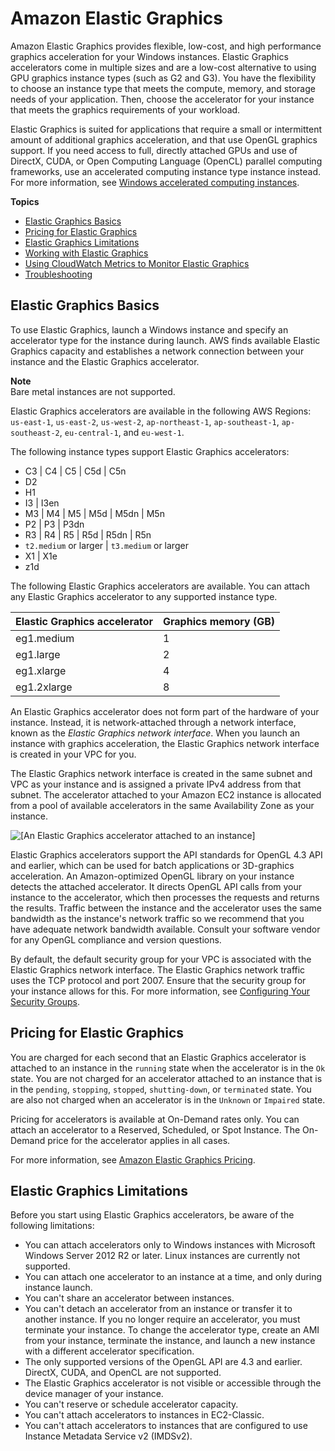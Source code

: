# Amazon Elastic Graphics<a name="elastic-graphics"></a>

Amazon Elastic Graphics provides flexible, low\-cost, and high performance graphics acceleration for your Windows instances\. Elastic Graphics accelerators come in multiple sizes and are a low\-cost alternative to using GPU graphics instance types \(such as G2 and G3\)\. You have the flexibility to choose an instance type that meets the compute, memory, and storage needs of your application\. Then, choose the accelerator for your instance that meets the graphics requirements of your workload\.

Elastic Graphics is suited for applications that require a small or intermittent amount of additional graphics acceleration, and that use OpenGL graphics support\. If you need access to full, directly attached GPUs and use of DirectX, CUDA, or Open Computing Language \(OpenCL\) parallel computing frameworks, use an accelerated computing instance type instance instead\. For more information, see [Windows accelerated computing instances](accelerated-computing-instances.md)\.

**Topics**
+ [Elastic Graphics Basics](#elastic-graphics-basics)
+ [Pricing for Elastic Graphics](#elastic-graphics-pricing)
+ [Elastic Graphics Limitations](#elastic-graphics-limitations)
+ [Working with Elastic Graphics](working-with-elastic-graphics.md)
+ [Using CloudWatch Metrics to Monitor Elastic Graphics](elastic-graphics-cloudwatch.md)
+ [Troubleshooting](elastic-graphics-troubleshooting.md)

## Elastic Graphics Basics<a name="elastic-graphics-basics"></a>

To use Elastic Graphics, launch a Windows instance and specify an accelerator type for the instance during launch\. AWS finds available Elastic Graphics capacity and establishes a network connection between your instance and the Elastic Graphics accelerator\.

**Note**  
Bare metal instances are not supported\.

Elastic Graphics accelerators are available in the following AWS Regions: `us-east-1`, `us-east-2`, `us-west-2`, `ap-northeast-1`, `ap-southeast-1`, `ap-southeast-2`, `eu-central-1`, and `eu-west-1`\.

The following instance types support Elastic Graphics accelerators:
+ C3 \| C4 \| C5 \| C5d \| C5n
+ D2
+ H1
+ I3 \| I3en
+ M3 \| M4 \| M5 \| M5d \| M5dn \| M5n
+ P2 \| P3 \| P3dn
+ R3 \| R4 \| R5 \| R5d \| R5dn \| R5n
+ `t2.medium` or larger \| `t3.medium` or larger 
+ X1 \| X1e
+ z1d

The following Elastic Graphics accelerators are available\. You can attach any Elastic Graphics accelerator to any supported instance type\.


| Elastic Graphics accelerator | Graphics memory \(GB\) | 
| --- | --- | 
| eg1\.medium | 1 | 
| eg1\.large | 2 | 
| eg1\.xlarge | 4 | 
| eg1\.2xlarge | 8 | 

An Elastic Graphics accelerator does not form part of the hardware of your instance\. Instead, it is network\-attached through a network interface, known as the *Elastic Graphics network interface*\. When you launch an instance with graphics acceleration, the Elastic Graphics network interface is created in your VPC for you\. 

The Elastic Graphics network interface is created in the same subnet and VPC as your instance and is assigned a private IPv4 address from that subnet\. The accelerator attached to your Amazon EC2 instance is allocated from a pool of available accelerators in the same Availability Zone as your instance\.

![\[An Elastic Graphics accelerator attached to an instance\]](http://docs.aws.amazon.com/AWSEC2/latest/WindowsGuide/images/elastic-graphics.png)

Elastic Graphics accelerators support the API standards for OpenGL 4\.3 API and earlier, which can be used for batch applications or 3D\-graphics acceleration\. An Amazon\-optimized OpenGL library on your instance detects the attached accelerator\. It directs OpenGL API calls from your instance to the accelerator, which then processes the requests and returns the results\. Traffic between the instance and the accelerator uses the same bandwidth as the instance's network traffic so we recommend that you have adequate network bandwidth available\. Consult your software vendor for any OpenGL compliance and version questions\.

By default, the default security group for your VPC is associated with the Elastic Graphics network interface\. The Elastic Graphics network traffic uses the TCP protocol and port 2007\. Ensure that the security group for your instance allows for this\. For more information, see [Configuring Your Security Groups](working-with-elastic-graphics.md#elastic-graphics-security)\.

## Pricing for Elastic Graphics<a name="elastic-graphics-pricing"></a>

You are charged for each second that an Elastic Graphics accelerator is attached to an instance in the `running` state when the accelerator is in the `Ok` state\. You are not charged for an accelerator attached to an instance that is in the `pending`, `stopping`, `stopped`, `shutting-down`, or `terminated` state\. You are also not charged when an accelerator is in the `Unknown` or `Impaired` state\.

Pricing for accelerators is available at On\-Demand rates only\. You can attach an accelerator to a Reserved, Scheduled, or Spot Instance\. The On\-Demand price for the accelerator applies in all cases\.

For more information, see [Amazon Elastic Graphics Pricing](https://aws.amazon.com/ec2/elastic-graphics/pricing/)\.

## Elastic Graphics Limitations<a name="elastic-graphics-limitations"></a>

Before you start using Elastic Graphics accelerators, be aware of the following limitations:
+ You can attach accelerators only to Windows instances with Microsoft Windows Server 2012 R2 or later\. Linux instances are currently not supported\.
+ You can attach one accelerator to an instance at a time, and only during instance launch\.
+ You can't share an accelerator between instances\.
+ You can't detach an accelerator from an instance or transfer it to another instance\. If you no longer require an accelerator, you must terminate your instance\. To change the accelerator type, create an AMI from your instance, terminate the instance, and launch a new instance with a different accelerator specification\.
+ The only supported versions of the OpenGL API are 4\.3 and earlier\. DirectX, CUDA, and OpenCL are not supported\.
+ The Elastic Graphics accelerator is not visible or accessible through the device manager of your instance\.
+ You can't reserve or schedule accelerator capacity\.
+ You can't attach accelerators to instances in EC2\-Classic\.
+ You can't attach accelerators to instances that are configured to use Instance Metadata Service v2 \(IMDSv2\)\. 